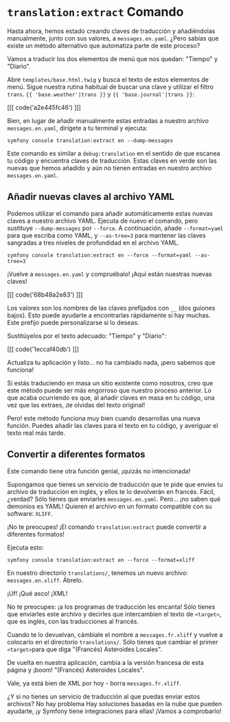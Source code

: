 # `translation:extract` Comando

Hasta ahora, hemos estado creando claves de traducción y añadiéndolas manualmente, junto con sus valores, a `messages.en.yaml`. ¿Pero sabías que existe un método alternativo que automatiza parte de este proceso?

Vamos a traducir los dos elementos de menú que nos quedan: "Tiempo" y "Diario".

Abre `templates/base.html.twig` y busca el texto de estos elementos de menú. Sigue nuestra rutina habitual de buscar una clave y utilizar el filtro `trans`. `{{ 'base.weather'|trans }}` y `{{ 'base.journal'|trans }}`:

[[[ code('a2e445fc46') ]]]

Bien, en lugar de añadir manualmente estas entradas a nuestro archivo `messages.en.yaml`, dirígete a tu terminal y ejecuta:

```terminal
symfony console translation:extract en --dump-messages
```

Este comando es similar a `debug:translation` en el sentido de que escanea tu código y encuentra claves de traducción. Estas claves en verde son las nuevas que hemos añadido y aún no tienen entradas en nuestro archivo `messages.en.yaml`.

## Añadir nuevas claves al archivo YAML

Podemos utilizar el comando para añadir automáticamente estas nuevas claves a nuestro archivo YAML. Ejecuta de nuevo el comando, pero sustituye `--dump-messages` por `--force`. A continuación, añade `--format=yaml` para que escriba como YAML, y `--as-tree=3` para mantener las claves sangradas a tres niveles de profundidad en el archivo YAML.

```terminal-silent
symfony console translation:extract en --force --format=yaml --as-tree=3
```

¡Vuelve a `messages.en.yaml` y compruébalo! ¡Aquí están nuestras nuevas claves!

[[[ code('68b48a2e83') ]]]

Los valores son los nombres de las claves prefijados con `__` (dos guiones bajos). Esto puede ayudarte a encontrarlas rápidamente si hay muchas. Este prefijo puede personalizarse si lo deseas.

Sustitúyelos por el texto adecuado: "Tiempo" y "Diario":

[[[ code('1eccaf40db') ]]]

Actualiza tu aplicación y listo... no ha cambiado nada, ¡pero sabemos que funciona!

Si estás traduciendo en masa un sitio existente como nosotros, creo que este método puede ser más engorroso que nuestro proceso anterior. Lo que acaba ocurriendo es que, al añadir claves en masa en tu código, una vez que las extraes, ¡te olvidas del texto original!

Pero! este método funciona muy bien cuando desarrollas una nueva función. Puedes añadir las claves para el texto en tu código, y averiguar el texto real más tarde.

## Convertir a diferentes formatos

Este comando tiene otra función genial, ¡quizás no intencionada!

Supongamos que tienes un servicio de traducción que te pide que envíes tu archivo de traducción en inglés, y ellos te lo devolverán en francés. Fácil, ¿verdad? Sólo tienes que enviarles `messages.en.yaml`. Pero... ¡no saben qué demonios es YAML! Quieren el archivo en un formato compatible con su software: `XLIFF`.

¡No te preocupes! ¡El comando `translation:extract` puede convertir a diferentes formatos!

Ejecuta esto:

```terminal
symfony console translation:extract en --force --format=xliff
```

En nuestro directorio `translations/`, tenemos un nuevo archivo: `messages.en.xliff`. Ábrelo.

¡Uf! ¡Qué asco! ¡XML!

No te preocupes: ¡a los programas de traducción les encanta! Sólo tienes que enviarles este archivo y decirles que intercambien el texto de `<target>`, que es inglés, con las traducciones al francés.

Cuando te lo devuelvan, cámbiale el nombre a `messages.fr.xliff` y vuelve a colocarlo en el directorio `translations/`. Sólo tienes que cambiar el primer `<target>`para que diga "(Francés) Asteroides Locales".

De vuelta en nuestra aplicación, cambia a la versión francesa de esta página y ¡boom! "(Francés) Asteroides Locales".

Vale, ya está bien de XML por hoy - borra `messages.fr.xliff`.

¿Y si no tienes un servicio de traducción al que puedas enviar estos archivos? No hay problema Hay soluciones basadas en la nube que pueden ayudarte, ¡y Symfony tiene integraciones para ellas! ¡Vamos a comprobarlo!
